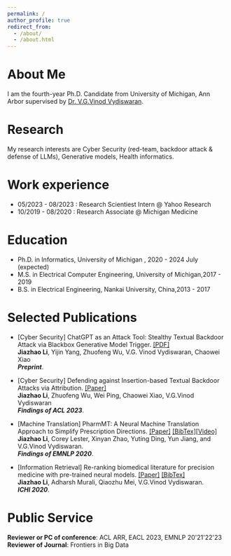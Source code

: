 ```yaml
---
permalink: /
author_profile: true
redirect_from: 
  - /about/
  - /about.html
---
```


<!-- ![ ](https://jiazhaoli.github.io/images/avatar.jpg) -->


# About Me
I am the fourth-year Ph.D. Candidate from University of Michigan, Ann Arbor supervised by [Dr. V.G.Vinod Vydiswaran](http://www-personal.umich.edu/~vgvinodv/).  

# Research
My research interests are Cyber Security (red-team, backdoor attack & defense of LLMs), Generative models, Health informatics.


# Work experience
* 05/2023 - 08/2023 : Research Scientiest Intern @ Yahoo Research
* 10/2019 - 08/2020 : Research Associate @ Michigan Medicine


# Education

* Ph.D. in Informatics, University of Michigan , 2020 - 2024 July (expected)
* M.S. in Electrical Computer Engineering, University of Michigan,2017 - 2019
* B.S. in Electrical Engineering, Nankai University, China,2013 - 2017


# Selected Publications

* [Cyber Security] ChatGPT as an Attack Tool: Stealthy Textual Backdoor Attack via Blackbox Generative Model Trigger. [[PDF]](https://arxiv.org/abs/2304.14475) <br> 
<b>Jiazhao Li</b>, Yijin Yang, Zhuofeng Wu, V.G. Vinod Vydiswaran, Chaowei Xiao <br>
<i><b>Preprint</b></i>.<br>


* [Cyber Security] Defending against Insertion-based Textual Backdoor Attacks via Attribution. [[Paper]](https://aclanthology.org/2023.findings-acl.561/) <br> 
<b>Jiazhao Li</b>, Zhuofeng Wu, Wei Ping, Chaowei Xiao, V.G.Vinod Vydiswaran <br>
<i><b>Findings of ACL 2023</b></i>.<br>

* [Machine Translation] PharmMT: A Neural Machine Translation Approach to Simplify Prescription Directions. [[Paper]](https://www.aclweb.org/anthology/2020.findings-emnlp.251.pdf) [[BibTex]](https://jiazhaoli.github.io/files/2020/EMNLP/PharmMT.txt)[[Video]](https://slideslive.com/38940180/pharmmt-a-neural-machine-translation-approach-to-simplify-prescription-directions?) <br> 
<b>Jiazhao Li</b>, Corey Lester, Xinyan Zhao, Yuting Ding, Yun Jiang, and V.G.Vinod Vydiswaran. <br>
<i><b>Findings of EMNLP 2020</b></i>.<br>


* [Information Retrieval] Re-ranking biomedical literature for precision medicine with pre-trained neural models. [[Paper]](https://jiazhaoli.github.io/files/2020/ICHI/ICHI2020_Re-ranking.pdf) [[BibTex]](https://jiazhaoli.github.io/files/2020/ICHI/ICHI.txt)<br>
<b>Jiazhao Li</b>, Adharsh Murali, Qiaozhu Mei, V.G.Vinod Vydiswaran. <br>
<b><i>ICHI 2020</i></b>.<br>



# Public Service

<b>Reviewer or PC of conference</b>: ACL ARR, EACL 2023, EMNLP 20'21'22'23<br>
<b>Reviewer of Journal</b>: Frontiers in Big Data <br>

<!---Experience--->
